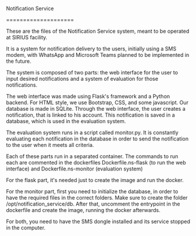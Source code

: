 Notification Service

====================

These are the files of the Notification Service system, meant to be operated at SIRIUS facility.

It is a system for notification delivery to the users, initially using a SMS modem, with WhatsApp and Microsoft Teams planned to be implemented in the future.

The system is composed of two parts: the web interface for the user to input desired notifications and a system of evaluation for those notifications.

The web interface was made using Flask's framework and a Python backend. For HTML style, we use Bootstrap, CSS, and some javascript. Our database is made in SQLite. Through the web interface, the user creates a notification, that is linked to his account. This notification is saved in a database, which is used in the evaluation system.

The evaluation system runs in a script called monitor.py. It is constantly evaluating each notification in the database in order to send the notification to the user when it meets all criteria.

Each of these parts run in a separated container. The commands to run each are commented in the dockerfiles Dockerfile.ns-flask (to run the web interface) and Dockerfile.ns-monitor (evaluation system)

For the flask part, it's needed just to create the image and run the docker.

For the monitor part, first you need to initialize the database, in order to have the required files in the correct folders. Make sure to create the folder /opt/notification_service/db. After that, uncomment the entrypoint in the dockerfile and create the image, running the docker afterwards.

For both, you need to have the SMS dongle installed and its service stopped in the computer.